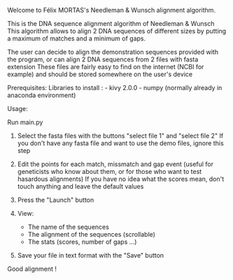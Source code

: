 Welcome to Félix MORTAS's Needleman & Wunsch alignment algorithm.

This is the DNA sequence alignment algorithm of Needleman & Wunsch
This algorithm allows to align 2 DNA sequences of different sizes by putting a maximum of matches and a minimum of gaps.

The user can decide to align the demonstration sequences provided with the program, or can align 2 DNA sequences from 2 files with fasta extension
These files are fairly easy to find on the internet (NCBI for example) and should be stored somewhere on the user's device


Prerequisites:
	Libraries to install :
		- kivy 2.0.0
		- numpy (normally already in anaconda environment)


Usage:

Run main.py

1) Select the fasta files with the buttons "select file 1" and "select file 2"
	If you don't have any fasta file and want to use the demo files, ignore this step
	
2) Edit the points for each match, missmatch and gap event (useful for geneticists who know about them, or for those who want to test hasardous alignments)
	If you have no idea what the scores mean, don't touch anything and leave the default values
	
3) Press the "Launch" button

4) View:
	- The name of the sequences
	- The alignment of the sequences (scrollable)
	- The stats (scores, number of gaps ...)

5) Save your file in text format with the "Save" button
	
Good alignment !
